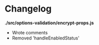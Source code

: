 # Changelog

**./src/options-validation/encrypt-props.js**
* Wrote comments
* Removed 'handleEnabledStatus'
